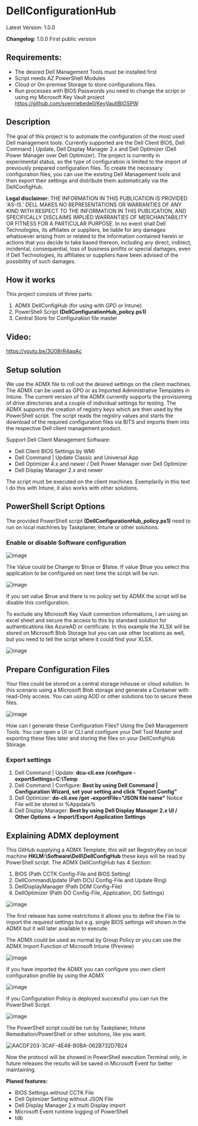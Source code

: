 # DellConfigurationHub
Latest Version: 1.0.0

**Changelog:**
1.0.0 First public version

## Requirements:
- The desired Dell Management Tools must be installed first
- Script needs AZ PowerShell Modules
- Cloud or On-premise Storage to store configurations files.
- Run processes with BIOS Passwords you need to change the script or using my Microsoft Key Vault project https://github.com/svenriebedell/KeyVaultBIOSPW


## Description
The goal of this project is to automate the configuration of the most used Dell management tools. Currently supported are the Dell Client BIOS, Dell Command | Update, Dell Display Manager 2.x and Dell Optimizer (Dell Power Manager over Dell Optimizer). The project is currently in experimental status, so the type of configuration is limited to the import of previously prepared configuration files.
To create the necessary configuration files, you can use the existing Dell Management tools and then export their settings and distribute them automatically via the DellConfigHub.

**Legal disclaimer**: THE INFORMATION IN THIS PUBLICATION IS PROVIDED 'AS-IS.' DELL MAKES NO REPRESENTATIONS OR WARRANTIES OF ANY KIND WITH RESPECT TO THE INFORMATION IN THIS PUBLICATION, AND SPECIFICALLY DISCLAIMS IMPLIED WARRANTIES OF MERCHANTABILITY OR FITNESS FOR A PARTICULAR PURPOSE. In no event shall Dell Technologies, its affiliates or suppliers, be liable for any damages whatsoever arising from or related to the information contained herein or actions that you decide to take based thereon, including any direct, indirect, incidental, consequential, loss of business profits or special damages, even if Dell Technologies, its affiliates or suppliers have been advised of the possibility of such damages.

## How it works
This project consists of three parts:

1. ADMX DellConfigHub (for using with GPO or Intune)
2. PowerShell Script **(DellConfigurationHub_policy.ps1)**
3. Central Store for Configuration file master

## Video:
https://youtu.be/3U08rR4aqAc

## Setup solution
We use the ADMX file to roll out the desired settings on the client machines. The ADMX can be used as GPO or as Imported Administrative Templates in Intune. The current version of the ADMX currently supports the provisioning of drive directories and a couple of individual settings for testing. The ADMX supports the creation of registry keys which are then used by the PowerShell script. The script reads the registry values and starts the download of the required configuration files via BITS and imports them into the respective Dell client management product.

Support Dell Client Management Software:
- Dell Client BIOS Settings by WMI
- Dell Command | Update Classic and Universal App
- Dell Optimizer 4.x and newer / Dell Power Manager over Dell Optimizer
- Dell Display Manager 2.x and newer

The script must be executed on the client machines. Exemplarily in this text I do this with Intune, it also works with other solutions.

## PowerShell Script Options
The provided PowerShell script **(DellConfigurationHub_policy.ps1)** need to run on local machines by Taskplaner, Intune or other solutions.

### Enable or disable Software configuration
![image](https://github.com/svenriebedell/DellConfigurationHub/assets/99394991/9a55eb11-32d3-4c40-8d7f-1696f5ab9448)

The Value could be Change to $true or $false. If value $true you select this application to be configured on next time the script will be run.

![image](https://github.com/svenriebedell/DellConfigurationHub/assets/99394991/c7c2ef8f-ad5b-4989-8b9b-4e631f80141d)

If you set value $true and there is no policy set by ADMX the script will be disable this configuration.

To exclude any Microsoft Key Vault connection informations, I am using an excel sheet and secure the access to this by standard solution for authentications like AzureAD or certificate. In this example the XLSX will be stored on Microsoft Blob Storage but you can use other locations as well, but you need to tell the script where it could find your XLSX.

![image](https://github.com/svenriebedell/DellConfigurationHub/assets/99394991/d9095ade-207e-4c07-8760-d967cfd7727f)

## Prepare Configuration Files

Your files could be stored on a central storage inhouse or cloud solution. In this scenario using a Microsoft Blob storage and generate a Container with read-Only access. You can using ADD or other solutions too to secure these files.

![image](https://github.com/svenriebedell/DellConfigurationHub/assets/99394991/5885aa48-c1a3-410b-b20f-93610e4467b6)

How can I generate these Configuration Files? Using the Dell Management Tools. You can open a UI or CLI and configure your Dell Tool Master and exporting these files later and storing the files on your DellConfigHub Storage.

### Export settings

1. Dell Command | Update:  **dcu-cli.exe /configure -exportSettings=C:\Temp**
2. Dell Command | Configure: **Best by using Dell Command | Configuration Wizard, set your setting and click "Export Config"**
3. Dell Optimizer: **do-cli.exe /get -exportFile="JSON file name"** Notice File will be stored in %Appdata%
4. Dell Display Manager: **Best by using Dell Display Manager 2.x UI / Other Options -> Import/Export Application Settings**


## Explaining ADMX deployment

This GitHub supplying a ADMX Template, this will set RegistryKey on local machine **HKLM:\Software\Dell\DellConfigHub** these keys will be read by PowerShell script.
The ADMX DellConfigHub has 4 Section:
1. BIOS (Path CCTK Config-File and BIOS Setting)
2. DellCommandUpdate (Path DCU Config-File and Update Ring)
3. DellDisplayManager (Path DDM Config-File)
4. DellOptimizer (Path DO Config-File, Application, DO Settings)

![image](https://github.com/svenriebedell/DellConfigurationHub/assets/99394991/838c42b7-d39e-4b1a-b680-fe73030761ec)

The first release has some restrictions it allows you to define the File to import the required settings but e.g. single BIOS settings will shown in the ADMX but it will later available to execute.



The ADMX could be used as normal by Group Policy or you can use the ADMX Import Function of Microsoft Intune (Preview)

![image](https://github.com/svenriebedell/DellConfigurationHub/assets/99394991/df417f2a-062b-4da7-8963-62d9666e5ee4)

If you have imported the ADMX you can configure you own client configuration profile by using the ADMX

![image](https://github.com/svenriebedell/DellConfigurationHub/assets/99394991/2719eb3c-d464-43ac-948c-f0d545e0665c)

If you Configuration Policy is deployed successful you can run the PowerShell Script.

![image](https://github.com/svenriebedell/DellConfigurationHub/assets/99394991/081ee922-9092-4d24-845a-457736bb2ddd)


The PowerShell script could be run by Taskplaner, Intune Remediation/PowerShell or other solutions, like you want.

![AACDF203-3CAF-4E48-B0BA-062B732D7B24](https://github.com/svenriebedell/DellConfigurationHub/assets/99394991/ddbd3d80-0974-479c-8279-22a46369d015)

Now the protocol will be showed in PowerShell execution Terminal only, in future releases the results will be saved in Microsoft Event for better maintaining.

**Planed features:**
- BIOS Settings without CCTK File
- Dell Optimizer Setting without JSON File
- Dell Display Manager 2.x multi Display import
- Microsoft Event runtime logging of PowerShell
- tdb
